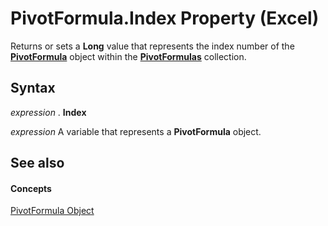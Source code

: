 
# PivotFormula.Index Property (Excel)

Returns or sets a  **Long** value that represents the index number of the **[PivotFormula](2955dad6-d686-1a83-ab56-76a00272c7e2.md)** object within the **[PivotFormulas](7139a4bd-f103-7190-004f-7f2261a4391f.md)** collection.


## Syntax

 _expression_ . **Index**

 _expression_ A variable that represents a **PivotFormula** object.


## See also


#### Concepts


[PivotFormula Object](2955dad6-d686-1a83-ab56-76a00272c7e2.md)
